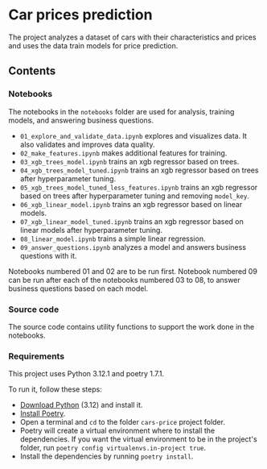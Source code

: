 # Car prices prediction

The project analyzes a dataset of cars with their characteristics and prices and uses the data train models for price prediction.

## Contents
### Notebooks
The notebooks in the `notebooks` folder are used for analysis, training models, and answering business questions.

- `01_explore_and_validate_data.ipynb` explores and visualizes data. It also validates and improves data quality.
- `02_make_features.ipynb` makes additional features for training.
- `03_xgb_trees_model.ipynb` trains an xgb regressor based on trees.
- `04_xgb_trees_model_tuned.ipynb` trains an xgb regressor based on trees after hyperparameter tuning.
- `05_xgb_trees_model_tuned_less_features.ipynb` trains an xgb regressor based on trees after hyperparameter tuning and removing `model_key`.
- `06_xgb_linear_model.ipynb` trains an xgb regressor based on linear models.
- `07_xgb_linear_model_tuned.ipynb` trains an xgb regressor based on linear models after hyperparameter tuning.
- `08_linear_model.ipynb` trains a simple linear regression.
- `09_answer_questions.ipynb` analyzes a model and answers business questions with it.

Notebooks numbered 01 and 02 are to be run first. Notebook numbered 09 can be run after each of the notebooks numbered 03 to 08, to answer business questions based on each model.

### Source code
The source code contains utility functions to support the work done in the notebooks.

### Requirements
This project uses Python 3.12.1 and poetry 1.7.1.

To run it, follow these steps:
- [Download Python](https://www.python.org/downloads/) (3.12) and install it.
- [Install Poetry](https://python-poetry.org/docs/#installing-with-pipx).
- Open a terminal and `cd` to the folder `cars-price` project folder.
- Poetry will create a virtual environment where to install the dependencies. If you want the virtual environment to be in the project's folder, run `poetry config virtualenvs.in-project true`.
- Install the dependencies by running `poetry install`.
